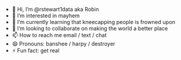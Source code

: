 - 👋 Hi, I’m @rstewart1data aka Robin
- 👀 I’m interested in mayhem
- 🌱 I’m currently learning that kneecapping people is frowned upon
- 💞️ I’m looking to collaborate on making the world a better place
- 📫 How to reach me email / text / chat
- 😄 Pronouns: banshee / harpy / destroyer
- ⚡ Fun fact: get real

<!---
rstewart1data/rstewart1data is a ✨ special ✨ repository because its `README.md` (this file) appears on your GitHub profile.
You can click the Preview link to take a look at your changes.
--->
